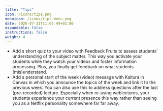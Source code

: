 ```yaml
---
title: "Tips"
icon: /icons/tips.png
menuicon: /icons/tips-menu.png
date: 2020-07-31T11:05:44+02:00
expandable: false
instructions: false
weight: 4
---
```


- Add a short quiz to your video with Feedback Fruits to assess students’ understanding of the subject matter. This way you activate your students while they watch your videos and foster information processing. Plus, you finally get feedback on what students (mis)understand.
- Add a personal start of the week (video) message with Kaltura in Canvas in which you announce the topics of the week and link it to the previous week. You can also use this to address questions after the last (pre-recorded) lecture. Especially when re-using weblectures, your students experience your current presence this way rather than seeing you as a Netflix personality somewhere far far away.
